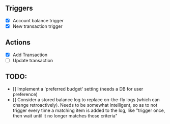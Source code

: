 
## Triggers
 - [x] Account balance trigger
 - [x] New transaction trigger

## Actions
 - [x] Add Transaction
 - [ ] Update transaction

## TODO:

- [] Implement a 'preferred budget' setting (needs a DB for user preference)
- [] Consider a stored balance log to replace on-the-fly logs (which can change retroactively). Needs to be somewhat intelligent, so as to not trigger every time a matching item is added to the log, like "trigger once, then wait until it no longer matches those criteria"
